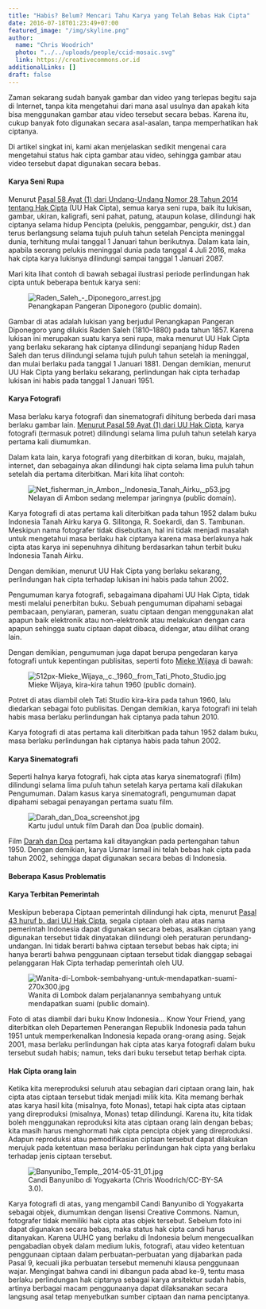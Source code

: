 ```yaml
---
title: "Habis? Belum? Mencari Tahu Karya yang Telah Bebas Hak Cipta"
date: 2016-07-18T01:23:49+07:00
featured_image: "/img/skyline.png"
author:
  name: "Chris Woodrich"
  photo: "../../uploads/people/ccid-mosaic.svg"
  link: https://creativecommons.or.id
additionalLinks: []
draft: false
---
```




Zaman sekarang sudah banyak gambar dan video yang terlepas begitu saja di Internet, tanpa kita mengetahui dari mana asal usulnya dan apakah kita bisa menggunakan gambar atau video tersebut secara bebas. Karena itu, cukup banyak foto digunakan secara asal-asalan, tanpa memperhatikan hak ciptanya.

Di artikel singkat ini, kami akan menjelaskan sedikit mengenai cara mengetahui status hak cipta gambar atau video, sehingga gambar atau video tersebut dapat digunakan secara bebas.

#### Karya Seni Rupa
Menurut [Pasal 58 Ayat (1) dari Undang-Undang Nomor 28 Tahun 2014 tentang Hak Cipta](https://id.wikisource.org/wiki/Halaman%3AUU_No._28_Tahun_2014.djvu/28) (UU Hak Cipta), semua karya seni rupa, baik itu lukisan, gambar, ukiran, kaligrafi, seni pahat, patung, ataupun kolase, dilindungi hak ciptanya selama hidup Pencipta (pelukis, penggambar, pengukir, dst.) dan terus berlangsung selama tujuh puluh tahun setelah Pencipta meninggal dunia, terhitung mulai tanggal 1 Januari tahun berikutnya. Dalam kata lain, apabila seorang pelukis meninggal dunia pada tanggal 4 Juli 2016, maka hak cipta karya lukisnya dilindungi sampai tanggal 1 Januari 2087.

Mari kita lihat contoh di bawah sebagai ilustrasi periode perlindungan hak cipta untuk beberapa bentuk karya seni:

<figure class="figure w-sm-50 mt-3 mb-4">

  <img src="../../uploads/Raden_Saleh_-_Diponegoro_arrest.jpg" alt="Raden_Saleh_-_Diponegoro_arrest.jpg" class="figure-img img-fluid">

  <figcaption class="figure-caption">Penangkapan Pangeran Diponegoro (public domain).</figcaption>

</figure>

Gambar di atas adalah lukisan yang berjudul Penangkapan Pangeran Diponegoro yang dilukis Raden Saleh (1810–1880) pada tahun 1857. Karena lukisan ini merupakan suatu karya seni rupa, maka menurut UU Hak Cipta yang berlaku sekarang hak ciptanya dilindungi sepanjang hidup Raden Saleh dan terus dilindungi selama tujuh puluh tahun setelah ia meninggal, dan mulai berlaku pada tanggal 1 Januari 1881. Dengan demikian, menurut UU Hak Cipta yang berlaku sekarang, perlindungan hak cipta terhadap lukisan ini habis pada tanggal 1 Januari 1951.

#### Karya Fotografi
Masa berlaku karya fotografi dan sinematografi dihitung berbeda dari masa berlaku gambar lain. [Menurut Pasal 59 Ayat (1) dari UU Hak Cipta](https://id.wikisource.org/wiki/Halaman%3AUU_No._28_Tahun_2014.djvu/29), karya fotografi (termasuk potret) dilindungi selama lima puluh tahun setelah karya pertama kali diumumkan.

Dalam kata lain, karya fotografi yang diterbitkan di koran, buku, majalah, internet, dan sebagainya akan dilindungi hak cipta selama lima puluh tahun setelah dia pertama diterbitkan. Mari kita lihat contoh:

<figure class="figure w-sm-50 mt-3 mb-4">

  <img src="../../uploads/Net_fisherman_in_Ambon,_Indonesia_Tanah_Airku,_p53.jpg" alt="Net_fisherman_in_Ambon,_Indonesia_Tanah_Airku,_p53.jpg" class="figure-img img-fluid">

  <figcaption class="figure-caption">Nelayan di Ambon sedang melempar jaringnya (public domain).</figcaption>

</figure>

Karya fotografi di atas pertama kali diterbitkan pada tahun 1952 dalam buku Indonesia Tanah Airku karya G. Silitonga, R. Soekardi, dan S. Tambunan. Meskipun nama fotografer tidak disebutkan, hal ini tidak menjadi masalah untuk mengetahui masa berlaku hak ciptanya karena masa berlakunya hak cipta atas karya ini sepenuhnya dihitung berdasarkan tahun terbit buku Indonesia Tanah Airku.

Dengan demikian, menurut UU Hak Cipta yang berlaku sekarang, perlindungan hak cipta terhadap lukisan ini habis pada tahun 2002.

Pengumuman karya fotografi, sebagaimana dipahami UU Hak Cipta, tidak mesti melalui penerbitan buku. Sebuah pengumuman dipahami sebagai pembacaan, penyiaran, pameran, suatu ciptaan dengan menggunakan alat apapun baik elektronik atau non-elektronik atau melakukan dengan cara apapun sehingga suatu ciptaan dapat dibaca, didengar, atau dilihat orang lain.

Dengan demikian, pengumuman juga dapat berupa pengedaran karya fotografi untuk kepentingan publisitas, seperti foto [Mieke Wijaya](https://id.wikipedia.org/wiki/Mieke_Wijaya) di bawah:

<figure class="figure w-sm-50 mt-3 mb-4">

  <img src="../../uploads/512px-Mieke_Wijaya,_c._1960,_from_Tati_Photo_Studio.jpg" alt="512px-Mieke_Wijaya,_c._1960,_from_Tati_Photo_Studio.jpg" class="figure-img img-fluid">

  <figcaption class="figure-caption">Mieke Wijaya, kira-kira tahun 1960 (public domain).</figcaption>

</figure>

Potret di atas diambil oleh Tati Studio kira-kira pada tahun 1960, lalu diedarkan sebagai foto publisitas. Dengan demikian, karya fotografi ini telah habis masa berlaku perlindungan hak ciptanya pada tahun 2010.

Karya fotografi di atas pertama kali diterbitkan pada tahun 1952 dalam buku, masa berlaku perlindungan hak ciptanya habis pada tahun 2002.

#### Karya Sinematografi
Seperti halnya karya fotografi, hak cipta atas karya sinematografi (film) dilindungi selama lima puluh tahun setelah karya pertama kali dilakukan Pengumuman. Dalam kasus karya sinematografi, pengumuman dapat dipahami sebagai penayangan pertama suatu film.

<figure class="figure w-sm-50 mt-3 mb-4">

  <img src="../../uploads/Darah_dan_Doa_screenshot.jpg" alt="Darah_dan_Doa_screenshot.jpg" class="figure-img img-fluid">

  <figcaption class="figure-caption">Kartu judul untuk film Darah dan Doa (public domain).</figcaption>

</figure>

Film [Darah dan Doa](https://id.wikipedia.org/wiki/Darah_dan_Doa) pertama kali ditayangkan pada pertengahan tahun 1950. Dengan demikian, karya Usmar Ismail ini telah bebas hak cipta pada tahun 2002, sehingga dapat digunakan secara bebas di Indonesia.

#### Beberapa Kasus Problematis
#### Karya Terbitan Pemerintah
Meskipun beberapa Ciptaan pemerintah dilindungi hak cipta, menurut [Pasal 43 huruf b. dari UU Hak Cipta](https://id.wikisource.org/wiki/Halaman%3AUU_No._28_Tahun_2014.djvu/21), segala ciptaan oleh atau atas nama pemerintah Indonesia dapat digunakan secara bebas, asalkan ciptaan yang digunakan tersebut tidak dinyatakan dilindungi oleh peraturan perundang-undangan. Ini tidak berarti bahwa ciptaan tersebut bebas hak cipta; ini hanya berarti bahwa penggunaan ciptaan tersebut tidak dianggap sebagai pelanggaran Hak Cipta terhadap pemerintah oleh UU.

<figure class="figure w-sm-50 mt-3 mb-4">

  <img src="../../uploads/Wanita-di-Lombok-sembahyang-untuk-mendapatkan-suami-270x300.jpg" alt="Wanita-di-Lombok-sembahyang-untuk-mendapatkan-suami-270x300.jpg" class="figure-img img-fluid">

  <figcaption class="figure-caption">Wanita di Lombok dalam perjalanannya sembahyang untuk mendapatkan suami (public domain).</figcaption>

</figure>

Foto di atas diambil dari buku Know Indonesia… Know Your Friend, yang diterbitkan oleh Departemen Penerangan Republik Indonesia pada tahun 1951 untuk memperkenalkan Indonesia kepada orang-orang asing. Sejak 2001, masa berlaku perlindungan hak cipta atas karya fotografi dalam buku tersebut sudah habis; namun, teks dari buku tersebut tetap berhak cipta.

#### Hak Cipta orang lain
Ketika kita mereproduksi seluruh atau sebagian dari ciptaan orang lain, hak cipta atas ciptaan tersebut tidak menjadi milik kita. Kita memang berhak atas karya hasil kita (misalnya, foto Monas), tetapi hak cipta atas ciptaan yang direproduksi (misalnya, Monas) tetap dilindungi. Karena itu, kita tidak boleh menggunakan reproduksi kita atas ciptaan orang lain dengan bebas; kita masih harus menghormati hak cipta pencipta objek yang direproduksi. Adapun reproduksi atau pemodifikasian ciptaan tersebut dapat dilakukan merujuk pada ketentuan masa berlaku perlindungan hak cipta yang berlaku terhadap jenis ciptaan tersebut.

<figure class="figure w-sm-50 mt-3 mb-4">

  <img src="../../uploads/Banyunibo_Temple,_2014-05-31_01.jpg" alt="Banyunibo_Temple,_2014-05-31_01.jpg" class="figure-img img-fluid">

  <figcaption class="figure-caption">Candi Banyunibo di Yogyakarta (Chris Woodrich/CC-BY-SA 3.0).</figcaption>

</figure>

Karya fotografi di atas, yang mengambil Candi Banyunibo di Yogyakarta sebagai objek, diumumkan dengan lisensi Creative Commons. Namun, fotografer tidak memiliki hak cipta atas objek tersebut. Sebelum foto ini dapat digunakan secara bebas, maka status hak cipta candi harus ditanyakan. Karena UUHC yang berlaku di Indonesia belum mengecualikan pengabadian obyek dalam medium lukis, fotografi, atau video ketentuan penggunaan ciptaan dalam perbuatan-perbuatan yang dijabarkan pada Pasal 9, kecuali jika perbuatan tersebut memenuhi klausa penggunaan wajar. Mengingat bahwa candi ini dibangun pada abad ke-9, tentu masa berlaku perlindungan hak ciptanya sebagai karya arsitektur sudah habis, artinya berbagai macam penggunaanya dapat dilaksanakan secara langsung asal tetap menyebutkan sumber ciptaan dan nama penciptanya.

